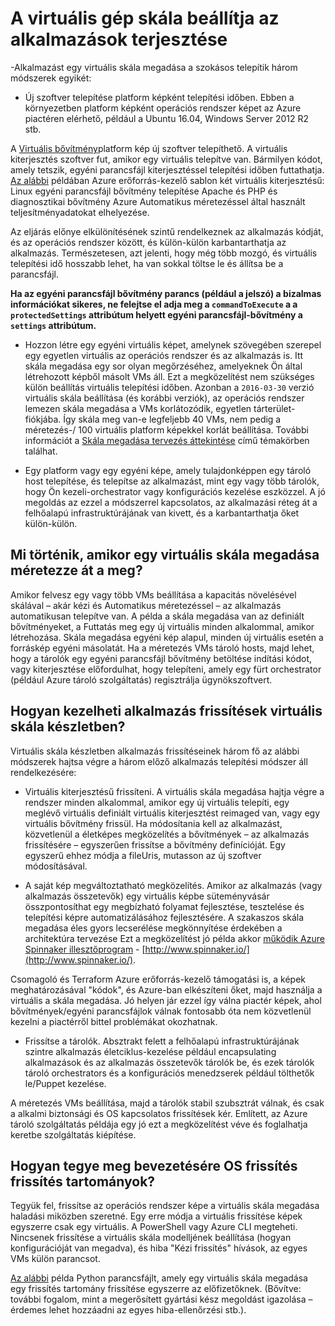 <properties
    pageTitle="A virtuális gép skála készletek-alkalmazások terjesztése |} Microsoft Azure"
    description="A virtuális gép skála készletek-alkalmazások terjesztése"
    services="virtual-machine-scale-sets"
    documentationCenter=""
    authors="gbowerman"
    manager="timlt"
    editor=""
    tags="azure-resource-manager"/>

<tags
    ms.service="virtual-machine-scale-sets"
    ms.workload="na"
    ms.tgt_pltfrm="na"
    ms.devlang="na"
    ms.topic="article"
    ms.date="08/26/2016"
    ms.author="guybo"/>

# <a name="deploy-an-app-on-virtual-machine-scale-sets"></a>A virtuális gép skála beállítja az alkalmazások terjesztése

-Alkalmazást egy virtuális skála megadása a szokásos telepítik három módszerek egyikét:

- Új szoftver telepítése platform képként telepítési időben. Ebben a környezetben platform képként operációs rendszer képet az Azure piactéren elérhető, például a Ubuntu 16.04, Windows Server 2012 R2 stb.

A [Virtuális bővítmény](../virtual-machines/virtual-machines-windows-extensions-features.md)platform kép új szoftver telepíthető. A virtuális kiterjesztés szoftver fut, amikor egy virtuális telepítve van. Bármilyen kódot, amely tetszik, egyéni parancsfájl kiterjesztéssel telepítési időben futtathatja. [Az alábbi](https://github.com/Azure/azure-quickstart-templates/tree/master/201-vmss-lapstack-autoscale) példában Azure erőforrás-kezelő sablon két virtuális kiterjesztésű: Linux egyéni parancsfájl bővítmény telepítése Apache és PHP és diagnosztikai bővítmény Azure Automatikus méretezéssel által használt teljesítményadatokat elhelyezése.

Az eljárás előnye elkülönítésének szintű rendelkeznek az alkalmazás kódját, és az operációs rendszer között, és külön-külön karbantarthatja az alkalmazás. Természetesen, azt jelenti, hogy még több mozgó, és virtuális telepítési idő hosszabb lehet, ha van sokkal töltse le és állítsa be a parancsfájl.

**Ha az egyéni parancsfájl bővítmény parancs (például a jelszó) a bizalmas információkat sikeres, ne felejtse el adja meg a `commandToExecute` a a `protectedSettings` attribútum helyett egyéni parancsfájl-bővítmény a `settings` attribútum.**

- Hozzon létre egy egyéni virtuális képet, amelynek szövegében szerepel egy egyetlen virtuális az operációs rendszer és az alkalmazás is. Itt skála megadása egy sor olyan megőrzéséhez, amelyeknek Ön által létrehozott képből másolt VMs áll. Ezt a megközelítést nem szükséges külön beállítás virtuális telepítési időben. Azonban a `2016-03-30` verzió virtuális skála beállítása (és korábbi verziók), az operációs rendszer lemezen skála megadása a VMs korlátozódik, egyetlen tárterület-fiókjába. Így skála meg van-e legfeljebb 40 VMs, nem pedig a méretezés-/ 100 virtuális platform képekkel korlát beállítása. További információt a [Skála megadása tervezés áttekintése](./virtual-machine-scale-sets-design-overview.md) című témakörben találhat.

- Egy platform vagy egy egyéni képe, amely tulajdonképpen egy tároló host telepítése, és telepítse az alkalmazást, mint egy vagy több tárolók, hogy Ön kezeli-orchestrator vagy konfigurációs kezelése eszközzel. A jó megoldás az ezzel a módszerrel kapcsolatos, az alkalmazási réteg át a felhőalapú infrastruktúrájának van kivett, és a karbantarthatja őket külön-külön.

## <a name="what-happens-when-a-vm-scale-set-scales-out"></a>Mi történik, amikor egy virtuális skála megadása méretezze át a meg?

Amikor felvesz egy vagy több VMs beállítása a kapacitás növelésével skálával – akár kézi és Automatikus méretezéssel – az alkalmazás automatikusan telepítve van. A példa a skála megadása van az definiált bővítményeket, a Futtatás meg egy új virtuális minden alkalommal, amikor létrehozása. Skála megadása egyéni kép alapul, minden új virtuális esetén a forráskép egyéni másolatát. Ha a méretezés VMs tároló hosts, majd lehet, hogy a tárolók egy egyéni parancsfájl bővítmény betöltése indítási kódot, vagy kiterjesztése előfordulhat, hogy telepíteni, amely egy fürt orchestrator (például Azure tároló szolgáltatás) regisztrálja ügynökszoftvert.

## <a name="how-do-you-manage-application-updates-in-vm-scale-sets"></a>Hogyan kezelheti alkalmazás frissítések virtuális skála készletben?

Virtuális skála készletben alkalmazás frissítéseinek három fő az alábbi módszerek hajtsa végre a három előző alkalmazás telepítési módszer áll rendelkezésére:

* Virtuális kiterjesztésű frissíteni. A virtuális skála megadása hajtja végre a rendszer minden alkalommal, amikor egy új virtuális telepíti, egy meglévő virtuális definiált virtuális kiterjesztést reimaged van, vagy egy virtuális bővítmény frissül. Ha módosítania kell az alkalmazást, közvetlenül a életképes megközelítés a bővítmények – az alkalmazás frissítésére – egyszerűen frissítse a bővítmény definícióját. Egy egyszerű ehhez módja a fileUris, mutasson az új szoftver módosításával.

* A saját kép megváltoztatható megközelítés. Amikor az alkalmazás (vagy alkalmazás összetevők) egy virtuális képbe süteményvásár összpontosíthat egy megbízható folyamat fejlesztése, tesztelése és telepítési képre automatizálásához fejlesztésére. A szakaszos skála megadása éles gyors lecserélése megkönnyítése érdekében a architektúra tervezése Ezt a megközelítést jó példa akkor [működik Azure Spinnaker illesztőprogram](https://github.com/spinnaker/deck/tree/master/app/scripts/modules/azure) - [http://www.spinnaker.io/](http://www.spinnaker.io/).

Csomagoló és Terraform Azure erőforrás-kezelő támogatási is, a képek meghatározásával "kódok", és Azure-ban elkészíteni őket, majd használja a virtuális a skála megadása. Jó helyen jár ezzel így válna piactér képek, ahol bővítmények/egyéni parancsfájlok válnak fontosabb óta nem közvetlenül kezelni a piactérről bittel problémákat okozhatnak.

* Frissítse a tárolók. Absztrakt felett a felhőalapú infrastruktúrájának szintre alkalmazás életciklus-kezelése például encapsulating alkalmazások és az alkalmazás összetevők tárolók be, és ezek tárolók tároló orchestrators és a konfigurációs menedzserek például tölthetők le/Puppet kezelése.

A méretezés VMs beállítása, majd a tárolók stabil szubsztrát válnak, és csak a alkalmi biztonsági és OS kapcsolatos frissítések kér. Említett, az Azure tároló szolgáltatás példája egy jó ezt a megközelítést véve és foglalhatja keretbe szolgáltatás kiépítése.

## <a name="how-do-you-roll-out-an-os-update-across-update-domains"></a>Hogyan tegye meg bevezetésére OS frissítés frissítés tartományok?

Tegyük fel, frissítse az operációs rendszer képe a virtuális skála megadása haladási miközben szeretné. Egy erre módja a virtuális frissítése képek egyszerre csak egy virtuális. A PowerShell vagy Azure CLI megteheti. Nincsenek frissítése a virtuális skála modelljének beállítása (hogyan konfigurációját van megadva), és hiba "Kézi frissítés" hívások, az egyes VMs külön parancsot.

[Az alábbi](https://github.com/gbowerman/vmsstools) példa Python parancsfájlt, amely egy virtuális skála megadása egy frissítés tartomány frissítése egyszerre az előfizetőknek. (Bővítve: további fogalom, mint a megerősített gyártási kész megoldást igazolása – érdemes lehet hozzáadni az egyes hiba-ellenőrzési stb.).
